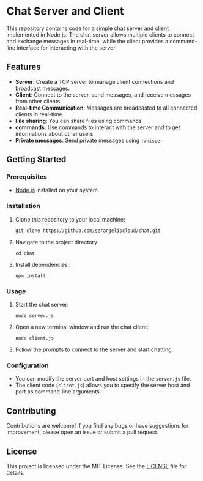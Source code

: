 
# Chat Server and Client

This repository contains code for a simple chat server and client implemented in Node.js. The chat server allows multiple clients to connect and exchange messages in real-time, while the client provides a command-line interface for interacting with the server.

## Features

- **Server**: Create a TCP server to manage client connections and broadcast messages.
- **Client**: Connect to the server, send messages, and receive messages from other clients.
- **Real-time Communication**: Messages are broadcasted to all connected clients in real-time.
- **File sharing**: You can share files using commands
- **commands**: Use commands to interact with the server and to get informations about other users
- **Private messages**: Send private messages using `!whisper`
## Getting Started

### Prerequisites

- [Node.js](https://nodejs.org/) installed on your system.

### Installation

1. Clone this repository to your local machine:

   ```
   git clone https://github.com/serangeliscloud/chat.git
   ```

2. Navigate to the project directory:

   ```
   cd chat
   ```

3. Install dependencies:

   ```
   npm install
   ```

### Usage

1. Start the chat server:

   ```
   node server.js
   ```

2. Open a new terminal window and run the chat client:

   ```
   node client.js
   ```

3. Follow the prompts to connect to the server and start chatting.

### Configuration

- You can modify the server port and host settings in the `server.js` file.
- The client code (`client.js`) allows you to specify the server host and port as command-line arguments.

## Contributing

Contributions are welcome! If you find any bugs or have suggestions for improvement, please open an issue or submit a pull request.

## License

This project is licensed under the MIT License. See the [LICENSE](LICENSE) file for details.